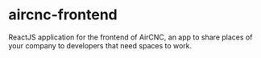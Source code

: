 # aircnc-frontend
ReactJS application for the frontend of AirCNC, an app to share places of your company to developers that need spaces to work.
